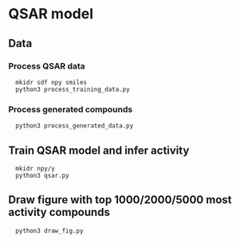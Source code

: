 # QSAR model


## Data
### Process QSAR data 
```
  mkidr sdf npy smiles
  python3 process_training_data.py
```
### Process generated compounds 
```
  python3 process_generated_data.py
```

## Train QSAR model and infer activity
```
  mkidr npy/y
  python3 qsar.py
```

## Draw figure with top 1000/2000/5000 most activity compounds
```
  python3 draw_fig.py
```